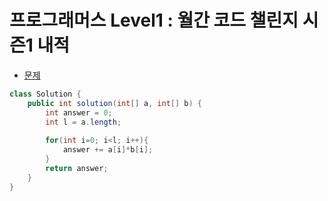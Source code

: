 # 프로그래머스 Level1 : 월간 코드 챌린지 시즌1 내적

- [문제](https://programmers.co.kr/learn/courses/30/lessons/70128)

```java
class Solution {
    public int solution(int[] a, int[] b) {
        int answer = 0;
        int l = a.length;
        
        for(int i=0; i<l; i++){
            answer += a[i]*b[i];
        }
        return answer;
    }
}
```